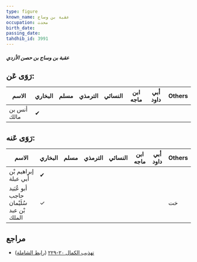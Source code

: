 ```yaml
---
type: figure
known_name: عقبة بن وساج
occupation: محدث
birth_date:
passing_date:
tahdhib_id: 3991
---
```

##### عقبة بن وساج بن حصن الأزدي

## رَوَى عَن:
| الاسم       | البخاري | مسلم | الترمذي | النسائي | ابن ماجه | أبي داود | Others |
| ----------- | ------- | ---- | ------- | ------- | -------- | -------- | ------ |
| أنس بن مالك | ✔       |      |         |         |          |          |        |
## رَوَى عَنه:
| الاسم                                   | البخاري | مسلم | الترمذي | النسائي | ابن ماجه | أبي داود | Others |
| --------------------------------------- | ------- | ---- | ------- | ------- | -------- | -------- | ------ |
| إبراهيم بْن أَبي عبلة                   | ✔       |      |         |         |          |          |        |
| أبو عُبَيد حاجب سُلَيْمان بْن عبد الملك | ✓       |      |         |         |          |          | خت     |
## مراجع
- [تهذيب الكمال ٢٠-٢٢٩](obsidian://open?vault=Tahdhib-al-Kamal&file=Figures/٣٩٩١-عقبة%20بن%20وساج%20بن%20حصن%20الأزدي) ([رابط الشاملة](https://shamela.ws/book/3722/10359))